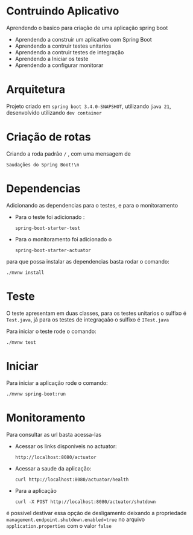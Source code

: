 # Contruindo Aplicativo
Aprendendo o basico para criação de uma aplicação spring boot

- Aprendendo a construir um aplicativo com Spring Boot
- Aprendendo a contruir testes unitarios
- Aprendendo a contruir testes de integração
- Aprendendo a Iniciar os teste
- Aprendendo a configurar monitorar

# Arquitetura
Projeto criado em ```spring boot 3.4.0-SNAPSHOT```, utilizando ```java 21```, desenvolvido utilizando ```dev container``` 

# Criação de rotas
Criando a roda padrão ```/``` , com uma mensagem de
```
Saudações do Spring Boot!\n
```

# Dependencias
Adicionando as dependencias para o testes, e para o monitoramento 

- Para o teste foi adicionado :

    ```
    spring-boot-starter-test
    ```
- Para o monitoramento foi adicionado o 
    ```
    spring-boot-starter-actuator
    ```

para que possa instalar as dependencias basta rodar o comando:

```
./mvnw install
```

# Teste

O teste apresentam em duas classes, para os testes unitarios o sulfixo é ```Test.java```, já para os testes de integraçaão o sulfixo é ```ITest.java```

Para iniciar o teste rode o comando:

```
./mvnw test
```

# Iniciar

Para iniciar a aplicação rode o comando:

```
./mvnw spring-boot:run
```

# Monitoramento

Para consultar as url basta acessa-las
- Acessar os links disponiveis no actuator:
    ```
    http://localhost:8080/actuator
    ```

- Acessar a saude da aplicação:
    ```
    curl http://localhost:8080/actuator/health
    ```



- Para a aplicação
    ```
    curl -X POST http://localhost:8080/actuator/shutdown
    ```
é possivel destivar essa opção de desligamento deixando a propriedade ```management.endpoint.shutdown.enabled=true``` no arquivo ```application.properties``` com o valor ```false```